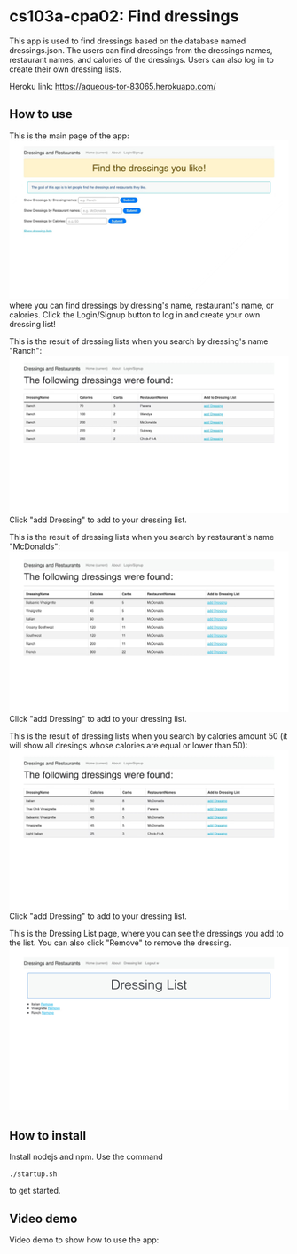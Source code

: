 # cs103a-cpa02: Find dressings

This app is used to find dressings based on the database named dressings.json. The users can find dressings from the dressings names, restaurant names, and calories of the dressings. Users can also log in to create their own dressing lists.

Heroku link: https://aqueous-tor-83065.herokuapp.com/

## How to use

This is the main page of the app:
<img src="public/images/1.jpg">
where you can find dressings by dressing's name, restaurant's name, or calories.
Click the Login/Signup button to log in and create your own dressing list!

This is the result of dressing lists when you search by dressing's name "Ranch":
<img src="public/images/2.jpg">
Click "add Dressing" to add to your dressing list.

This is the result of dressing lists when you search by restaurant's name "McDonalds":
<img src="public/images/3.jpg">
Click "add Dressing" to add to your dressing list.

This is the result of dressing lists when you search by calories amount 50 (it will show all dresings whose calories are equal or lower than 50):
<img src="public/images/4.jpg">
Click "add Dressing" to add to your dressing list.

This is the Dressing List page, where you can see the dressings you add to the list. You can also click "Remove" to remove the dressing.
<img src="public/images/5.jpg">

## How to install

Install nodejs and npm.
Use the command
``` 
./startup.sh
```
to get started.

## Video demo

Video demo to show how to use the app: 